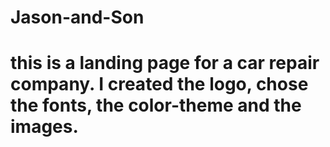 # Jason-and-Son
# this is a landing page for a car repair company. I created the logo, chose the fonts, the color-theme and the images.
